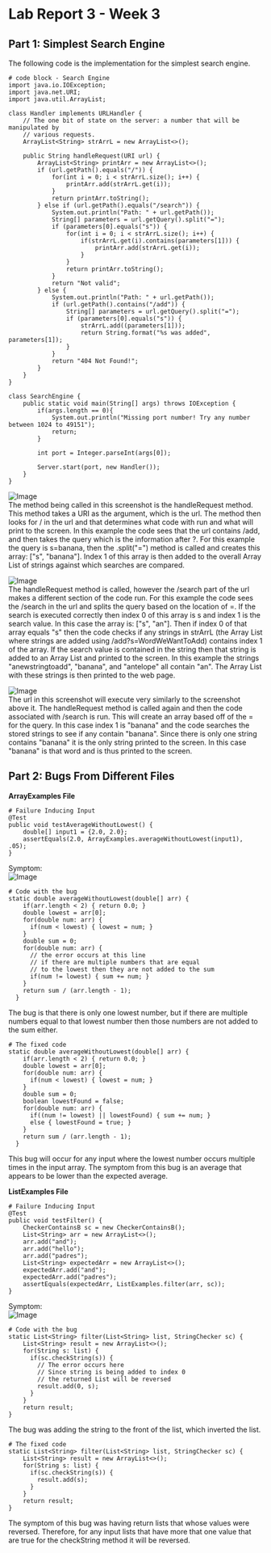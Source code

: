 # Lab Report 3 - Week 3
## Part 1: Simplest Search Engine  
The following code is the implementation for the simplest search engine.  
```
# code block - Search Engine
import java.io.IOException;
import java.net.URI;
import java.util.ArrayList;

class Handler implements URLHandler {
    // The one bit of state on the server: a number that will be manipulated by
    // various requests.
    ArrayList<String> strArrL = new ArrayList<>();

    public String handleRequest(URI url) {
        ArrayList<String> printArr = new ArrayList<>();
        if (url.getPath().equals("/")) {
            for(int i = 0; i < strArrL.size(); i++) {
                printArr.add(strArrL.get(i));
            }
            return printArr.toString();
        } else if (url.getPath().equals("/search")) {
            System.out.println("Path: " + url.getPath());
            String[] parameters = url.getQuery().split("=");
            if (parameters[0].equals("s")) {
                for(int i = 0; i < strArrL.size(); i++) {
                    if(strArrL.get(i).contains(parameters[1])) {
                        printArr.add(strArrL.get(i));
                    }
                }
                return printArr.toString();
            }
            return "Not valid";
        } else {
            System.out.println("Path: " + url.getPath());
            if (url.getPath().contains("/add")) {
                String[] parameters = url.getQuery().split("=");
                if (parameters[0].equals("s")) {
                    strArrL.add((parameters[1]));
                    return String.format("%s was added", parameters[1]);
                }
            }
            return "404 Not Found!";
        }
    }
}

class SearchEngine {
    public static void main(String[] args) throws IOException {
        if(args.length == 0){
            System.out.println("Missing port number! Try any number between 1024 to 49151");
            return;
        }

        int port = Integer.parseInt(args[0]);

        Server.start(port, new Handler());
    }
}
```   
![Image](addBanana.png)  
The method being called in this screenshot is the handleRequest method. This method takes a URI as the argument, which is the url. The method then looks for / in the url and that determines what code with run and what will print to the screen. In this example the code sees that the url contains /add, and then takes the query which is the information after ?. For this example the query is s=banana, then the .split("=") method is called and creates this array: ["s", "banana"]. Index 1 of this array is then added to the overall Array List of strings against which searches are compared.  

![Image](searchAn.png)  
The handleRequest method is called, however the /search part of the url makes a different section of the code run. For this example the code sees the /search in the url and splits the query based on the location of =. If the search is executed correctly then index 0 of this array is s and index 1 is the search value. In this case the array is: ["s", "an"]. Then if index 0 of that array equals "s" then the code checks if any strings in strArrL (the Array List where strings are added using /add?s=WordWeWantToAdd) contains index 1 of the array. If the search value is contained in the string then that string is added to an Array List and printed to the screen. In this example the strings "anewstringtoadd", "banana", and "antelope" all contain "an". The Array List with these strings is then printed to the web page.  

![Image](searchBanana.png)  
The url in this screenshot will execute very similarly to the screenshot above it. The handleRequest method is called again and then the code associated with /search is run. This will create an array based off of the = for the query. In this case index 1 is "banana" and the code searches the stored strings to see if any contain "banana". Since there is only one string contains "banana" it is the only string printed to the screen. In this case "banana" is that word and is thus printed to the screen.  

## Part 2: Bugs From Different Files  
**ArrayExamples File**  
```
# Failure Inducing Input
@Test
public void testAverageWithoutLowest() {
    double[] input1 = {2.0, 2.0};
    assertEquals(2.0, ArrayExamples.averageWithoutLowest(input1), .05);
}
``` 
Symptom:  
![Image](Symptom1.png)  
```
# Code with the bug
static double averageWithoutLowest(double[] arr) {
    if(arr.length < 2) { return 0.0; }
    double lowest = arr[0];
    for(double num: arr) {
      if(num < lowest) { lowest = num; }
    }
    double sum = 0;
    for(double num: arr) {
      // the error occurs at this line
      // if there are multiple numbers that are equal
      // to the lowest then they are not added to the sum
      if(num != lowest) { sum += num; }
    }
    return sum / (arr.length - 1);
  }
```  
The bug is that there is only one lowest number, but if there are multiple numbers equal to that lowest number then those numbers are not added to the sum either.
```
# The fixed code
static double averageWithoutLowest(double[] arr) {
    if(arr.length < 2) { return 0.0; }
    double lowest = arr[0];
    for(double num: arr) {
      if(num < lowest) { lowest = num; }
    }
    double sum = 0;
    boolean lowestFound = false;
    for(double num: arr) {
      if((num != lowest) || lowestFound) { sum += num; }
      else { lowestFound = true; }
    }
    return sum / (arr.length - 1);
  }
```  
This bug will occur for any input where the lowest number occurs multiple times in the input array. The symptom from this bug is an average that appears to be lower than the expected average.  

**ListExamples File**  
```
# Failure Inducing Input
@Test
public void testFilter() {
    CheckerContainsB sc = new CheckerContainsB();
    List<String> arr = new ArrayList<>();
    arr.add("and");
    arr.add("hello");
    arr.add("padres");
    List<String> expectedArr = new ArrayList<>();
    expectedArr.add("and");
    expectedArr.add("padres");
    assertEquals(expectedArr, ListExamples.filter(arr, sc));
}
```  
Symptom:  
![Image](symptom2.png)  
```
# Code with the bug
static List<String> filter(List<String> list, StringChecker sc) {
    List<String> result = new ArrayList<>();
    for(String s: list) {
      if(sc.checkString(s)) {
        // The error occurs here
        // Since string is being added to index 0
        // the returned List will be reversed
        result.add(0, s);
      }
    }
    return result;
}
```  
The bug was adding the string to the front of the list, which inverted the list.  
```
# The fixed code
static List<String> filter(List<String> list, StringChecker sc) {
    List<String> result = new ArrayList<>();
    for(String s: list) {
      if(sc.checkString(s)) {
        result.add(s);
      }
    }
    return result;
}
```  
The symptom of this bug was having return lists that whose values were reversed. Therefore, for any input lists that have more that one value that are true for the checkString method it will be reversed.